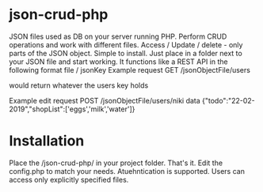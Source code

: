 # json-crud-php
JSON files used as DB on your server running PHP. Perform CRUD operations and work with different files. Access / Update / delete - only parts of the JSON object. Simple to install. Just place in a folder next to your JSON file and start working. 
It functions like a REST API in the following format file / jsonKey
Example request
GET /jsonObjectFile/users

would return whatever the users key holds

Example edit request
POST /jsonObjectFile/users/niki
data {"todo":"22-02-2019","shopList":['eggs','milk','water']}



# Installation
Place the /json-crud-php/ in your project folder.  That's it.  Edit the config.php to match your needs. 
Atuehntication is supported. Users can access only explicitly specified files. 
